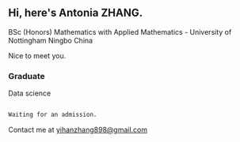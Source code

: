 ## Hi, here's Antonia ZHANG.

BSc (Honors) Mathematics with Applied Mathematics - University of Nottingham Ningbo China

Nice to meet you.

### Graduate

Data science

```markdown

Waiting for an admission.

```

Contact me at yihanzhang898@gmail.com


